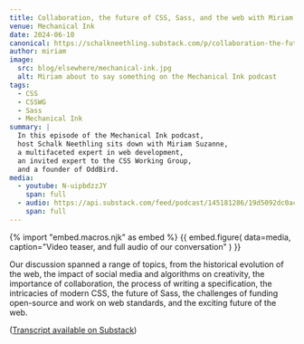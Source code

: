 ```yaml
---
title: Collaboration, the future of CSS, Sass, and the web with Miriam Suzanne
venue: Mechanical Ink
date: 2024-06-10
canonical: https://schalkneethling.substack.com/p/collaboration-the-future-of-css-sass
author: miriam
image:
  src: blog/elsewhere/mechanical-ink.jpg
  alt: Miriam about to say something on the Mechanical Ink podcast
tags:
  - CSS
  - CSSWG
  - Sass
  - Mechanical Ink
summary: |
  In this episode of the Mechanical Ink podcast,
  host Schalk Neethling sits down with Miriam Suzanne,
  a multifaceted expert in web development,
  an invited expert to the CSS Working Group,
  and a founder of OddBird.
media:
  - youtube: N-uipbdzzJY
    span: full
  - audio: https://api.substack.com/feed/podcast/145181286/19d5092dc0acf9bb10c27fdb908c58dc.mp3
    span: full
---
```


{% import "embed.macros.njk" as embed %}
{{ embed.figure(
  data=media,
  caption="Video teaser, and full audio of our conversation"
) }}

Our discussion spanned a range of topics,
from the historical evolution of the web,
the impact of social media and algorithms on creativity,
the importance of collaboration,
the process of writing a specification,
the intricacies of modern CSS,
the future of Sass,
the challenges of funding open-source and work on web standards,
and the exciting future of the web.

([Transcript available on Substack](https://schalkneethling.substack.com/p/collaboration-the-future-of-css-sass))
